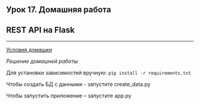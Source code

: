 ## Урок 17. Домашняя работа
## REST API на Flask

---
[Условия домашки](https://skyengpublic.notion.site/17-REST-API-Flask-27669689f7c64b64a12f1f3053e8194f)

*Решение домашней работы*

Для установки зависимостей вручную: `pip install -r requirements.txt`

Чтобы создать БД с данными - запустите create_data.py 

Чтобы запустить приложение – запустите app.py
